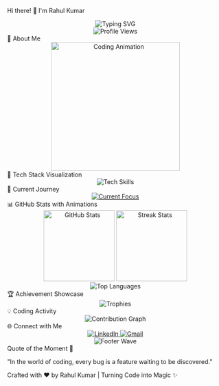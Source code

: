 Hi there! 👋 I'm Rahul Kumar
<div align="center">
  <img src="https://readme-typing-svg.demolab.com?font=Fira+Code&pause=1000&color=1E90FF&center=true&width=600&lines=Frontend+Developer+%F0%9F%92%BB;Tech+Enthusiast+%F0%9F%9A%80;Passionate+Learner+%F0%9F%93%9A" alt="Typing SVG" />
</div>
<div align="center">
  <img src="https://komarev.com/ghpvc/?username=rahulitme&color=brightgreen" alt="Profile Views" />
</div>
🌟 About Me
<div align="center">
  <img src="https://media0.giphy.com/media/qgQUggAC3Pfv687qPC/giphy.gif" width="300" alt="Coding Animation">
</div>
🔧 Tech Stack Visualization
<div align="center">
  <img src="https://skillicons.dev/icons?i=html,css,js,react,flutter,nodejs,python,docker,aws&perline=5" alt="Tech Skills" />
</div>
🚀 Current Journey
<div align="center">
  <a href="https://git.io/typing-svg">
    <img src="https://readme-typing-svg.demolab.com?font=Roboto&weight=500&size=22&duration=3000&pause=1000&color=F7B32D&center=true&vCenter=true&width=600&lines=Currently+working+on+Flutter+Projects;Learning+Advanced+JavaScript;Exploring+Cloud+Technologies;Building+Scalable+Web+Applications" alt="Current Focus" />
  </a>
</div>
📊 GitHub Stats with Animations
<div align="center">
  <img src="https://github-readme-stats.vercel.app/api?username=rahulitme&show_icons=true&theme=radical&hide_border=true&include_all_commits=true" height="165" alt="GitHub Stats" />
  <img src="https://github-readme-streak-stats.herokuapp.com/?user=rahulitme&theme=radical&hide_border=true" height="165" alt="Streak Stats" />
</div>
<div align="center">
  <img src="https://github-readme-stats.vercel.app/api/top-langs/?username=rahulitme&theme=radical&hide_border=true&include_all_commits=true&count_private=true&layout=compact" alt="Top Languages" />
</div>
🏆 Achievement Showcase
<div align="center">
  <img src="https://github-profile-trophy.vercel.app/?username=rahulitme&theme=radical&no-frame=true&no-bg=false&margin-w=4" alt="Trophies" />
</div>
💡 Coding Activity
<div align="center">
  <img src="https://github-readme-activity-graph.vercel.app/graph?username=rahulitme&bg_color=1F222E&color=F8D866&line=F85D7F&point=FFFFFF&hide_border=true" alt="Contribution Graph" />
</div>
🌐 Connect with Me
<div align="center">
  <a href="https://www.linkedin.com/in/rahul-kumar-191473256/">
    <img src="https://img.shields.io/badge/LinkedIn-0077B5?style=for-the-badge&logo=linkedin&logoColor=white" alt="LinkedIn" />
  </a>
  <a href="mailto:rahulmandal705071@gmail.com">
    <img src="https://img.shields.io/badge/Gmail-D14836?style=for-the-badge&logo=gmail&logoColor=white" alt="Gmail" />
  </a>
</div>
<div align="center">
  <img src="https://capsule-render.vercel.app/api?type=waving&color=gradient&height=80&section=footer" alt="Footer Wave" />
</div>
Quote of the Moment 💭

"In the world of coding, every bug is a feature waiting to be discovered."

Crafted with ❤️ by Rahul Kumar | Turning Code into Magic ✨
